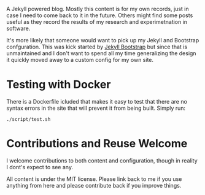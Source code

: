 A Jekyll powered blog. Mostly this content is for my own records, just
in case I need to come back to it in the future. Others might find
some posts useful as they record the results of my research and
experimetnation in software.

It's more likely that someone would want to pick up my Jekyll and
Bootstrap confguration. This was kick started by [Jekyll
Bootstrap](http://jekyllbootstrap.com/) but since that is unmaintained
and I don't want to spend all my time generalizing the design it
quickly moved away to a custom config for my own site.

# Testing with Docker

There is a Dockerfile icluded that makes it easy to test that there
are no syntax errors in the site that will prevent it from being
built. Simply run:

    ./script/test.sh

# Contributions and Reuse Welcome

I welcome contributions to both content and configuration, though in
reality I dont's expect to see any.

All content is under the MIT license. Please link back to me if you
use anything from here and please contribute back if you improve
things.
